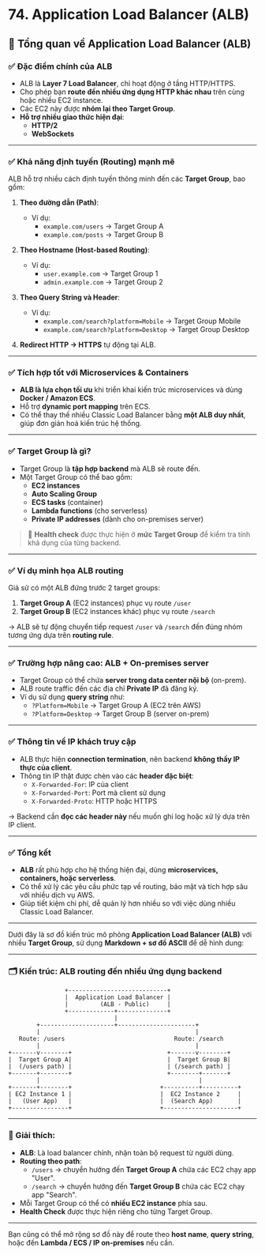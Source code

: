 # 74. Application Load Balancer (ALB)

## 🔸 Tổng quan về **Application Load Balancer (ALB)**

### ✅ **Đặc điểm chính của ALB**
- ALB là **Layer 7 Load Balancer**, chỉ hoạt động ở tầng HTTP/HTTPS.
- Cho phép bạn **route đến nhiều ứng dụng HTTP khác nhau** trên cùng hoặc nhiều EC2 instance.
- Các EC2 này được **nhóm lại theo Target Group**.
- **Hỗ trợ nhiều giao thức hiện đại**:
  - **HTTP/2**
  - **WebSockets**

---

### ✅ **Khả năng định tuyến (Routing) mạnh mẽ**
ALB hỗ trợ nhiều cách định tuyến thông minh đến các **Target Group**, bao gồm:

1. **Theo đường dẫn (Path)**:
   - Ví dụ:  
     - `example.com/users` → Target Group A  
     - `example.com/posts` → Target Group B  

2. **Theo Hostname (Host-based Routing)**:
   - Ví dụ:  
     - `user.example.com` → Target Group 1  
     - `admin.example.com` → Target Group 2  

3. **Theo Query String và Header**:
   - Ví dụ:  
     - `example.com/search?platform=Mobile` → Target Group Mobile  
     - `example.com/search?platform=Desktop` → Target Group Desktop  

4. **Redirect HTTP → HTTPS** tự động tại ALB.

---

### ✅ **Tích hợp tốt với Microservices & Containers**
- **ALB là lựa chọn tối ưu** khi triển khai kiến trúc microservices và dùng **Docker / Amazon ECS**.
- Hỗ trợ **dynamic port mapping** trên ECS.
- Có thể thay thế nhiều Classic Load Balancer bằng **một ALB duy nhất**, giúp đơn giản hoá kiến trúc hệ thống.

---

### ✅ **Target Group là gì?**
- Target Group là **tập hợp backend** mà ALB sẽ route đến.
- Một Target Group có thể bao gồm:
  - **EC2 instances**
  - **Auto Scaling Group**
  - **ECS tasks** (container)
  - **Lambda functions** (cho serverless)
  - **Private IP addresses** (dành cho on-premises server)

> 🔸 **Health check** được thực hiện ở **mức Target Group** để kiểm tra tính khả dụng của từng backend.

---

### ✅ **Ví dụ minh họa ALB routing**
Giả sử có một ALB đứng trước 2 target groups:

1. **Target Group A** (EC2 instances) phục vụ route `/user`  
2. **Target Group B** (EC2 instances khác) phục vụ route `/search`

→ ALB sẽ tự động chuyển tiếp request `/user` và `/search` đến đúng nhóm tương ứng dựa trên **routing rule**.

---

### ✅ **Trường hợp nâng cao: ALB + On-premises server**
- Target Group có thể chứa **server trong data center nội bộ** (on-prem).
- ALB route traffic đến các địa chỉ **Private IP** đã đăng ký.
- Ví dụ sử dụng **query string** như:
  - `?Platform=Mobile` → Target Group A (EC2 trên AWS)
  - `?Platform=Desktop` → Target Group B (server on-prem)

---

### ✅ **Thông tin về IP khách truy cập**
- ALB thực hiện **connection termination**, nên backend **không thấy IP thực của client**.
- Thông tin IP thật được chèn vào các **header đặc biệt**:
  - `X-Forwarded-For`: IP của client
  - `X-Forwarded-Port`: Port mà client sử dụng
  - `X-Forwarded-Proto`: HTTP hoặc HTTPS

→ Backend cần **đọc các header này** nếu muốn ghi log hoặc xử lý dựa trên IP client.

---

### ✅ Tổng kết
- **ALB** rất phù hợp cho hệ thống hiện đại, dùng **microservices, containers, hoặc serverless**.
- Có thể xử lý các yêu cầu phức tạp về routing, bảo mật và tích hợp sâu với nhiều dịch vụ AWS.
- Giúp tiết kiệm chi phí, dễ quản lý hơn nhiều so với việc dùng nhiều Classic Load Balancer.

---

Dưới đây là sơ đồ kiến trúc mô phỏng **Application Load Balancer (ALB)** với nhiều **Target Group**, sử dụng **Markdown + sơ đồ ASCII** để dễ hình dung:

---

### 🗂️ Kiến trúc: ALB routing đến nhiều ứng dụng backend

```
                +----------------------------+
                |  Application Load Balancer |
                |         (ALB - Public)     |
                +-------------+--------------+
                              |
        +---------------------+----------------------+
        |                                            |
   Route: /users                               Route: /search
        |                                            |
+-------v--------+                           +-------v--------+
|  Target Group A|                           |  Target Group B|
|  (/users path) |                           | (/search path) |
+-------+--------+                           +--------+-------+
        |                                             |
+-------+--------+                         +----------+----------+
| EC2 Instance 1 |                         |  EC2 Instance 2     |
|   (User App)   |                         |  (Search App)       |
+----------------+                         +---------------------+
```

---

### 📌 Giải thích:
- **ALB**: Là load balancer chính, nhận toàn bộ request từ người dùng.
- **Routing theo path**:
  - `/users` → chuyển hướng đến **Target Group A** chứa các EC2 chạy app "User".
  - `/search` → chuyển hướng đến **Target Group B** chứa các EC2 chạy app "Search".
- Mỗi Target Group có thể có **nhiều EC2 instance** phía sau.
- **Health Check** được thực hiện riêng cho từng Target Group.

---

Bạn cũng có thể mở rộng sơ đồ này để route theo **host name**, **query string**, hoặc đến **Lambda / ECS / IP on-premises** nếu cần.
